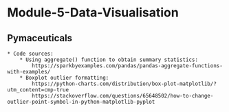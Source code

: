 # Module-5-Data-Visualisation

## Pymaceuticals
    * Code sources:
        * Using aggregate() function to obtain summary statistics:
            https://sparkbyexamples.com/pandas/pandas-aggregate-functions-with-examples/
        * Boxplot outlier formatting:
            https://python-charts.com/distribution/box-plot-matplotlib/?utm_content=cmp-true
            https://stackoverflow.com/questions/65648502/how-to-change-outlier-point-symbol-in-python-matplotlib-pyplot
